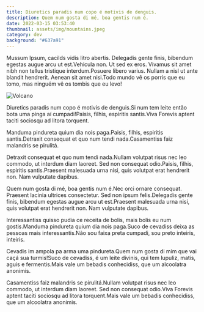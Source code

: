 ```yaml
---
title: Diuretics paradis num copo é motivis de denguis.
description: Quem num gosta di mé, boa gentis num é.
date: 2022-03-15 03:53:40
thumbnail: assets/img/mountains.jpeg
category: dev
background: "#637a91"
---
```

Mussum Ipsum, cacilds vidis litro abertis. Delegadis gente finis, bibendum egestas augue arcu ut est.Vehicula non. Ut sed ex eros. Vivamus sit amet nibh non tellus tristique interdum.Posuere libero varius. Nullam a nisl ut ante blandit hendrerit. Aenean sit amet nisi.Todo mundo vê os porris que eu tomo, mas ninguém vê os tombis que eu levo!

![Volcano](assets/img/ocean.jpeg "Volcano")

Diuretics paradis num copo é motivis de denguis.Si num tem leite então bota uma pinga aí cumpadi!Paisis, filhis, espiritis santis.Viva Forevis aptent taciti sociosqu ad litora torquent.

Manduma pindureta quium dia nois paga.Paisis, filhis, espiritis santis.Detraxit consequat et quo num tendi nada.Casamentiss faiz malandris se pirulitá.

Detraxit consequat et quo num tendi nada.Nullam volutpat risus nec leo commodo, ut interdum diam laoreet. Sed non consequat odio.Paisis, filhis, espiritis santis.Praesent malesuada urna nisi, quis volutpat erat hendrerit non. Nam vulputate dapibus.

Quem num gosta di mé, boa gentis num é.Nec orci ornare consequat. Praesent lacinia ultrices consectetur. Sed non ipsum felis.Delegadis gente finis, bibendum egestas augue arcu ut est.Praesent malesuada urna nisi, quis volutpat erat hendrerit non. Nam vulputate dapibus.

Interessantiss quisso pudia ce receita de bolis, mais bolis eu num gostis.Manduma pindureta quium dia nois paga.Suco de cevadiss deixa as pessoas mais interessantis.Não sou faixa preta cumpadi, sou preto inteiris, inteiris.

Cevadis im ampola pa arma uma pindureta.Quem num gosta di mim que vai caçá sua turmis!Suco de cevadiss, é um leite divinis, qui tem lupuliz, matis, aguis e fermentis.Mais vale um bebadis conhecidiss, que um alcoolatra anonimis.

Casamentiss faiz malandris se pirulitá.Nullam volutpat risus nec leo commodo, ut interdum diam laoreet. Sed non consequat odio.Viva Forevis aptent taciti sociosqu ad litora torquent.Mais vale um bebadis conhecidiss, que um alcoolatra anonimis.